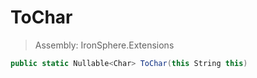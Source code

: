 ﻿

# ToChar

> Assembly: IronSphere.Extensions

```csharp
public static Nullable<Char> ToChar(this String this)
```



 